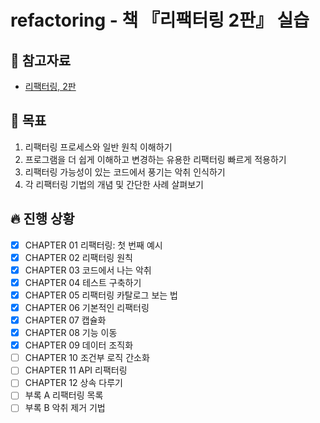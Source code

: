 # refactoring - 책 『리팩터링 2판』 실습

## 📘 참고자료

- [리팩터링, 2판](https://book.naver.com/bookdb/book_detail.nhn?bid=16311029)

## 🧸 목표
1. 리팩터링 프로세스와 일반 원칙 이해하기
2. 프로그램을 더 쉽게 이해하고 변경하는 유용한 리팩터링 빠르게 적용하기
3. 리팩터링 가능성이 있는 코드에서 풍기는 악취 인식하기
4. 각 리팩터링 기법의 개념 및 간단한 사례 살펴보기

## 🔥 진행 상황
- [X] CHAPTER 01 리팩터링: 첫 번째 예시
- [X] CHAPTER 02 리팩터링 원칙
- [X] CHAPTER 03 코드에서 나는 악취
- [X] CHAPTER 04 테스트 구축하기
- [X] CHAPTER 05 리팩터링 카탈로그 보는 법
- [X] CHAPTER 06 기본적인 리팩터링
- [X] CHAPTER 07 캡슐화
- [X] CHAPTER 08 기능 이동
- [X] CHAPTER 09 데이터 조직화
- [ ] CHAPTER 10 조건부 로직 간소화
- [ ] CHAPTER 11 API 리팩터링
- [ ] CHAPTER 12 상속 다루기
- [ ] 부록 A 리팩터링 목록
- [ ] 부록 B 악취 제거 기법